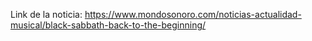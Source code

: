 Link de la noticia: https://www.mondosonoro.com/noticias-actualidad-musical/black-sabbath-back-to-the-beginning/
